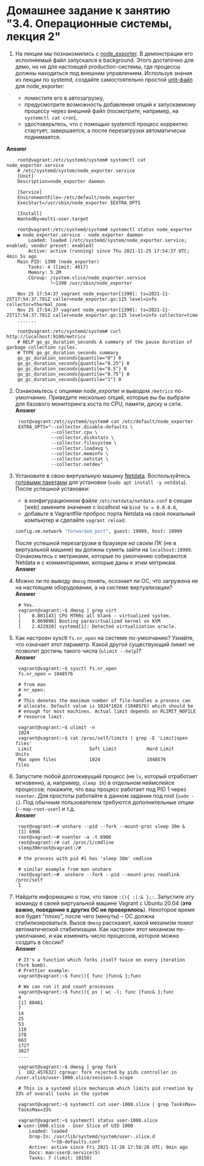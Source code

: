 # Домашнее задание к занятию "3.4. Операционные системы, лекция 2"

1. На лекции мы познакомились с [node_exporter](https://github.com/prometheus/node_exporter/releases). В демонстрации его исполняемый файл запускался в background. Этого достаточно для демо, но не для настоящей production-системы, где процессы должны находиться под внешним управлением. Используя знания из лекции по systemd, создайте самостоятельно простой [unit-файл](https://www.freedesktop.org/software/systemd/man/systemd.service.html) для node_exporter:  
  
    * поместите его в автозагрузку,
    * предусмотрите возможность добавления опций к запускаемому процессу через внешний файл (посмотрите, например, на `systemctl cat cron`),
    * удостоверьтесь, что с помощью systemctl процесс корректно стартует, завершается, а после перезагрузки автоматически поднимается.  

**Answer**  
  
        root@vagrant:/etc/systemd/system# systemctl cat node_exporter.service
        # /etc/systemd/system/node_exporter.service
        [Unit]
        Description=node_exporter daemon

        [Service]
        EnvironmentFile=-/etc/default/node_exporter
        ExecStart=/usr/sbin/node_exporter $EXTRA_OPTS

        [Install]
        WantedBy=multi-user.target

        root@vagrant:/etc/systemd/system# systemctl status node_exporter
        ● node_exporter.service - node_exporter daemon
            Loaded: loaded (/etc/systemd/system/node_exporter.service; enabled; vendor preset: enabled)
            Active: active (running) since Thu 2021-11-25 17:54:37 UTC; 4min 5s ago
        Main PID: 1390 (node_exporter)
            Tasks: 4 (limit: 4617)
            Memory: 5.2M
            CGroup: /system.slice/node_exporter.service
                    └─1390 /usr/sbin/node_exporter

        Nov 25 17:54:37 vagrant node_exporter[1390]: ts=2021-11-25T17:54:37.791Z caller=node_exporter.go:115 level=info collector=thermal_zone
        Nov 25 17:54:37 vagrant node_exporter[1390]: ts=2021-11-25T17:54:37.791Z caller=node_exporter.go:115 level=info collector=time
        .......

        root@vagrant:/etc/systemd/system# curl http://localhost:9100/metrics
        # HELP go_gc_duration_seconds A summary of the pause duration of garbage collection cycles.
        # TYPE go_gc_duration_seconds summary
        go_gc_duration_seconds{quantile="0"} 0
        go_gc_duration_seconds{quantile="0.25"} 0
        go_gc_duration_seconds{quantile="0.5"} 0
        go_gc_duration_seconds{quantile="0.75"} 0
        go_gc_duration_seconds{quantile="1"} 0
  
2. Ознакомьтесь с опциями node_exporter и выводом `/metrics` по-умолчанию. Приведите несколько опций, которые вы бы выбрали для базового мониторинга хоста по CPU, памяти, диску и сети.  
**Answer**

        root@vagrant:/etc/systemd/system# cat /etc/default/node_exporter
        EXTRA_OPTS="--collector.disable-defaults \
                    --collector.cpu \
                    --collector.diskstats \
                    --collector.filesystem \
                    --collector.loadavg \
                    --collector.meminfo \
                    --collector.netstat \
                    --collector.netdev"



3. Установите в свою виртуальную машину [Netdata](https://github.com/netdata/netdata). Воспользуйтесь [готовыми пакетами](https://packagecloud.io/netdata/netdata/install) для установки (`sudo apt install -y netdata`). После успешной установки:
    * в конфигурационном файле `/etc/netdata/netdata.conf` в секции [web] замените значение с localhost на `bind to = 0.0.0.0`,
    * добавьте в Vagrantfile проброс порта Netdata на свой локальный компьютер и сделайте `vagrant reload`:

    ```bash
    config.vm.network "forwarded_port", guest: 19999, host: 19999
    ```

    После успешной перезагрузки в браузере *на своем ПК* (не в виртуальной машине) вы должны суметь зайти на `localhost:19999`. Ознакомьтесь с метриками, которые по умолчанию собираются Netdata и с комментариями, которые даны к этим метрикам.  
**Answer**

4. Можно ли по выводу `dmesg` понять, осознает ли ОС, что загружена не на настоящем оборудовании, а на системе виртуализации?  
**Answer**  

        # Yes.
        vagrant@vagrant:~$ dmesg | grep virt
        [    0.001143] CPU MTRRs all blank - virtualized system.
        [    0.069898] Booting paravirtualized kernel on KVM
        [    2.422920] systemd[1]: Detected virtualization oracle.


5. Как настроен sysctl `fs.nr_open` на системе по-умолчанию? Узнайте, что означает этот параметр. Какой другой существующий лимит не позволит достичь такого числа (`ulimit --help`)?  
**Answer**

        vagrant@vagrant:~$ sysctl fs.nr_open
        fs.nr_open = 1048576

        # from man
        # nr_open:
        # 
        # This denotes the maximum number of file-handles a process can
        # allocate. Default value is 1024*1024 (1048576) which should be
        # enough for most machines. Actual limit depends on RLIMIT_NOFILE
        # resource limit.

        vagrant@vagrant:~$ ulimit -n
        1024
        vagrant@vagrant:~$ cat /proc/self/limits | grep -E 'Limit|open files'
        Limit                     Soft Limit           Hard Limit           Units
        Max open files            1024                 1048576              files

6. Запустите любой долгоживущий процесс (не `ls`, который отработает мгновенно, а, например, `sleep 1h`) в отдельном неймспейсе процессов; покажите, что ваш процесс работает под PID 1 через `nsenter`. Для простоты работайте в данном задании под root (`sudo -i`). Под обычным пользователем требуются дополнительные опции (`--map-root-user`) и т.д.  
**Answer**

        root@vagrant:~# unshare --pid --fork --mount-proc sleep 30m &
        [1] 6906
        root@vagrant:~# nsenter -a -t 6906
        root@vagrant:/# cat /proc/1/cmdline
        sleep30mroot@vagrant:/#

        # the process with pid #1 has 'sleep 30m' cmdline

        # similar example from man unshare
        root@vagrant:~#  unshare --fork --pid --mount-proc readlink /proc/self
        1

7. Найдите информацию о том, что такое `:(){ :|:& };:`. Запустите эту команду в своей виртуальной машине Vagrant с Ubuntu 20.04 (**это важно, поведение в других ОС не проверялось**). Некоторое время все будет "плохо", после чего (минуты) – ОС должна стабилизироваться. Вызов `dmesg` расскажет, какой механизм помог автоматической стабилизации. Как настроен этот механизм по-умолчанию, и как изменить число процессов, которое можно создать в сессии?  
**Answer**

        # It's a function which forks itself twice on every iteration (fork bomb).
        # Prettier example: 
        vagrant@vagrant:~$ func(){ func |func& };func
        
        # We can run it and count processes
        vagrant@vagrant:~$ func(){ ps | wc -l; func |func& };func
        4
        [1] 80461
        7
        14
        25
        53
        118
        278
        663
        1727
        3627
        ....

        vagrant@vagrant:~$ dmesg | grep fork
        [  102.457632] cgroup: fork rejected by pids controller in /user.slice/user-1000.slice/session-3.scope

        # This is a systemd slice mechanism which limits pid creation by 33% of overall tasks in the system

        vagrant@vagrant:~$ systemctl cat user-1000.slice | grep TasksMax=
        TasksMax=33%

        vagrant@vagrant:~$ systemctl status user-1000.slice
        ● user-1000.slice - User Slice of UID 1000
            Loaded: loaded
            Drop-In: /usr/lib/systemd/system/user-.slice.d
                    └─10-defaults.conf
            Active: active since Fri 2021-11-26 17:58:26 UTC; 9min ago
            Docs: man:user@.service(5)
            Tasks: 7 (limit: 10158)
